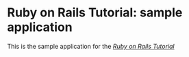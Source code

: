 

# Ruby on Rails Tutorial: sample application

This is the sample application for
the [*Ruby on Rails Tutorial*](http://railstutorial.org/)


